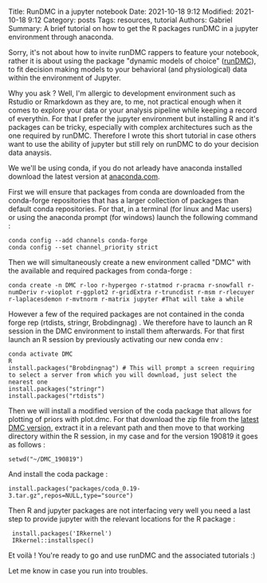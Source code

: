 Title: RunDMC in a jupyter notebook
Date: 2021-10-18 9:12
Modified: 2021-10-18 9:12
Category: posts
Tags: resources, tutorial
Authors: Gabriel 
Summary: A brief tutorial on how to get the R packages runDMC in a jupyter environment through anaconda.

Sorry, it's not about how to invite runDMC rappers to feature your notebook, rather it is about using the package "dynamic models of choice" ([runDMC](https://osf.io/pbwx8/)), to fit decision making models to your behavioral (and physiological) data within the environment of Jupyter.

Why you ask ? Well, I'm allergic to development environment such as Rstudio or Rmarkdown as they are, to me, not practical enough when it comes to explore your data or your analysis pipeline while keeping a record of everythin. For that I prefer the jupyter environment but installing R and it's packages can be tricky, especially with complex architectures such as the one required by runDMC. Therefore I wrote this short tutorial in case others want to use the ability of jupyter but still rely on runDMC to do your decision data anaysis.

We we'll be using conda, if you do not arleady have anaconda installed download the latest version at [anaconda.com](https://docs.anaconda.com/anaconda/install/index.html).

First we will ensure that packages from conda are downloaded from the conda-forge repositories that has a larger collection of packages than default conda repositories. For that, in a terminal (for linux and Mac users) or using the anaconda prompt (for windows) launch the following command : 

    conda config --add channels conda-forge
    conda config --set channel_priority strict 

Then we will simultaneously create a new environment called "DMC" with the available and required packages from conda-forge : 

    conda create -n DMC r-loo r-hypergeo r-statmod r-pracma r-snowfall r-numDeriv r-vioplot r-ggplot2 r-gridExtra r-truncdist r-msm r-rlecuyer r-laplacesdemon r-mvtnorm r-matrix jupyter #That will take a while

However a few of the required packages are not contained in the conda forge rep (rtdists, stringr, Brobdingnag) . We therefore have to launch an R session in the DMC environment to install them afterwards. For that first launch an R session by previously activating our new conda env : 

    conda activate DMC
    R
    install.packages("Brobdingnag") # This will prompt a screen requiring to select a server from which you will download, just select the nearest one
    install.packages("stringr") 
    install.packages("rtdists") 

Then we will install a modified version of the coda package that allows for plotting of priors with plot.dmc.
For that download the zip file from the [latest DMC version](https://osf.io/njsqa/), extract it in a relevant path and then move to that working directory within the R session, in my case and for the version 190819 it goes as follows : 

    setwd("~/DMC_190819")
    
And install the coda package :

    install.packages("packages/coda_0.19-3.tar.gz",repos=NULL,type="source")

Then R and jupyter packages are not interfacing very well you need a last step to provide jupyter with the relevant locations for the R package : 

     install.packages('IRkernel') 
     IRkernel::installspec() 
     
Et voilà ! You're ready to go and use runDMC and the associated tutorials :)

Let me know in case you run into troubles.
